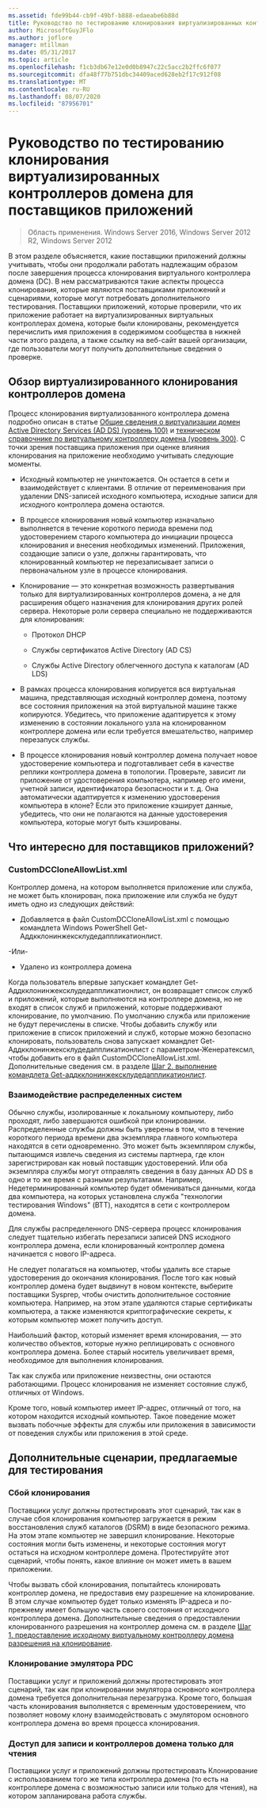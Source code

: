 ```yaml
---
ms.assetid: fde99b44-cb9f-49bf-b888-edaeabe6b88d
title: Руководство по тестированию клонирования виртуализированных контроллеров домена для поставщиков приложений
author: MicrosoftGuyJFlo
ms.author: joflore
manager: mtillman
ms.date: 05/31/2017
ms.topic: article
ms.openlocfilehash: f1cb3db67e12e0d0b8947c22c5acc2b2ffc6f077
ms.sourcegitcommit: dfa48f77b751dbc34409aced628eb2f17c912f08
ms.translationtype: MT
ms.contentlocale: ru-RU
ms.lasthandoff: 08/07/2020
ms.locfileid: "87956701"
---
```

# <a name="virtualized-domain-controller-cloning-test-guidance-for-application-vendors"></a>Руководство по тестированию клонирования виртуализированных контроллеров домена для поставщиков приложений

>Область применения. Windows Server 2016, Windows Server 2012 R2, Windows Server 2012

В этом разделе объясняется, какие поставщики приложений должны учитывать, чтобы они продолжали работать надлежащим образом после завершения процесса клонирования виртуального контроллера домена (DC). В нем рассматриваются такие аспекты процесса клонирования, которые являются поставщиками приложений и сценариями, которые могут потребовать дополнительного тестирования. Поставщики приложений, которые проверили, что их приложение работает на виртуализированных виртуальных контроллерах домена, которые были клонированы, рекомендуется перечислить имя приложения в содержимом сообщества в нижней части этого раздела, а также ссылку на веб-сайт вашей организации, где пользователи могут получить дополнительные сведения о проверке.

## <a name="overview-of-virtualized-dc-cloning"></a>Обзор виртуализированного клонирования контроллеров домена
Процесс клонирования виртуализованного контроллера домена подробно описан в статье [Общие сведения о виртуализации домен Active Directory Services (AD DS) (уровень 100)](../../introduction-to-active-directory-domain-services-ad-ds-virtualization-level-100.md) и [техническом справочнике по виртуальному контроллеру домена (уровень 300)](../../deploy/virtual-dc/virtualized-domain-controller-technical-reference--level-300-.md). С точки зрения поставщика приложения при оценке влияния клонирования на приложение необходимо учитывать следующие моменты.

-   Исходный компьютер не уничтожается. Он остается в сети и взаимодействует с клиентами. В отличие от переименования при удалении DNS-записей исходного компьютера, исходные записи для исходного контроллера домена остаются.

-   В процессе клонирования новый компьютер изначально выполняется в течение короткого периода времени под удостоверением старого компьютера до инициации процесса клонирования и внесения необходимых изменений. Приложения, создающие записи о узле, должны гарантировать, что клонированный компьютер не перезаписывает записи о первоначальном узле в процессе клонирования.

-   Клонирование — это конкретная возможность развертывания только для виртуализированных контроллеров домена, а не для расширения общего назначения для клонирования других ролей сервера. Некоторые роли сервера специально не поддерживаются для клонирования:

    -   Протокол DHCP

    -   Службы сертификатов Active Directory (AD CS)

    -   Службы Active Directory облегченного доступа к каталогам (AD LDS)

-   В рамках процесса клонирования копируется вся виртуальная машина, представляющая исходный контроллер домена, поэтому все состояния приложения на этой виртуальной машине также копируются. Убедитесь, что приложение адаптируется к этому изменению в состоянии локального узла на клонированном контроллере домена или если требуется вмешательство, например перезапуск службы.

-   В процессе клонирования новый контроллер домена получает новое удостоверение компьютера и подготавливает себя в качестве реплики контроллера домена в топологии. Проверьте, зависит ли приложение от удостоверения компьютера, например его имени, учетной записи, идентификатора безопасности и т. д. Она автоматически адаптируется к изменению удостоверения компьютера в клоне? Если это приложение кэширует данные, убедитесь, что они не полагаются на данные удостоверения компьютера, которые могут быть кэшированы.

## <a name="what-is-interesting-for-application-vendors"></a>Что интересно для поставщиков приложений?

### <a name="customdccloneallowlistxml"></a>CustomDCCloneAllowList.xml
Контроллер домена, на котором выполняется приложение или служба, не может быть клонирован, пока приложение или служба не будут иметь одно из следующих действий:

-   Добавляется в файл CustomDCCloneAllowList.xml с помощью командлета Windows PowerShell Get-Аддкклонинжексклудедаппликатионлист.

-Или-

-   Удалено из контроллера домена

Когда пользователь впервые запускает командлет Get-Аддкклонинжексклудедаппликатионлист, он возвращает список служб и приложений, которые выполняются на контроллере домена, но не входят в список служб и приложений, которые поддерживают клонирование, по умолчанию. По умолчанию служба или приложение не будут перечислены в списке. Чтобы добавить службу или приложение в список приложений и служб, которые можно безопасно клонировать, пользователь снова запускает командлет Get-Аддкклонинжексклудедаппликатионлист с параметром-Женератексмл, чтобы добавить его в файл CustomDCCloneAllowList.xml. Дополнительные сведения см. в разделе [Шаг 2. выполнение командлета Get-аддкклонинжексклудедаппликатионлист](/powershell/module/addsadministration/get-addccloningexcludedapplicationlist).

### <a name="distributed-system-interactions"></a>Взаимодействие распределенных систем
Обычно службы, изолированные к локальному компьютеру, либо проходят, либо завершаются ошибкой при клонировании. Распределенные службы должны быть уверены в том, что в течение короткого периода времени два экземпляра главного компьютера находятся в сети одновременно. Это может быть экземпляром службы, пытающимся извлечь сведения из системы партнера, где клон зарегистрирован как новый поставщик удостоверений. Или оба экземпляра службы могут отправлять сведения в базу данных AD DS в одно и то же время с разными результатами. Например, Недетерминированный компьютер будет обмениваться данными, когда два компьютера, на которых установлена служба "технологии тестирования Windows" (ВТТ), находятся в сети с контроллером домена.

Для службы распределенного DNS-сервера процесс клонирования следует тщательно избегать перезаписи записей DNS исходного контроллера домена, если клонированный контроллер домена начинается с нового IP-адреса.

Не следует полагаться на компьютер, чтобы удалить все старые удостоверения до окончания клонирования. После того как новый контроллер домена будет выдвинут в новом контексте, выберите поставщики Sysprep, чтобы очистить дополнительное состояние компьютера. Например, на этом этапе удаляются старые сертификаты компьютера, а также изменяются криптографические секреты, к которым компьютер может получить доступ.

Наибольший фактор, который изменяет время клонирования, — это количество объектов, которые нужно реплицировать с основного контроллера домена. Более старый носитель увеличивает время, необходимое для выполнения клонирования.

Так как служба или приложение неизвестны, они остаются работающими. Процесс клонирования не изменяет состояние служб, отличных от Windows.

Кроме того, новый компьютер имеет IP-адрес, отличный от того, на котором находится исходный компьютер. Такое поведение может вызвать побочные эффекты для службы или приложения в зависимости от поведения службы или приложения в этой среде.

## <a name="additional-scenarios-suggested-for-testing"></a>Дополнительные сценарии, предлагаемые для тестирования

### <a name="cloning-failure"></a>Сбой клонирования
Поставщики услуг должны протестировать этот сценарий, так как в случае сбоя клонирования компьютер загружается в режим восстановления служб каталогов (DSRM) в виде безопасного режима. На этом этапе компьютер не завершил клонирование. Некоторые состояния могли быть изменены, и некоторые состояния могут остаться на исходном контроллере домена. Протестируйте этот сценарий, чтобы понять, какое влияние он может иметь в вашем приложении.

Чтобы вызвать сбой клонирования, попытайтесь клонировать контроллер домена, не предоставив ему разрешение на клонирование. В этом случае компьютер будет только изменять IP-адреса и по-прежнему имеет большую часть своего состояния от исходного контроллера домена. Дополнительные сведения о предоставлении клонированного разрешения на контроллер домена см. в разделе [Шаг 1. предоставление исходному виртуальному контроллеру домена разрешения на клонирование](../../get-started/virtual-dc/virtualized-domain-controller-deployment-and-configuration.md).

### <a name="pdc-emulator-cloning"></a>Клонирование эмулятора PDC
Поставщики услуг и приложений должны протестировать этот сценарий, так как при клонировании эмулятора основного контроллера домена требуется дополнительная перезагрузка. Кроме того, большая часть клонирования выполняется с временным удостоверением, что позволяет новому клону взаимодействовать с эмулятором основного контроллера домена во время процесса клонирования.

### <a name="writable-versus-read-only-domain-controllers"></a>Доступ для записи и контроллеров домена только для чтения
Поставщики услуг и приложений должны протестировать Клонирование с использованием того же типа контроллера домена (то есть на контроллере домена с возможностью записи или только для чтения), на котором запланирована работа службы.
